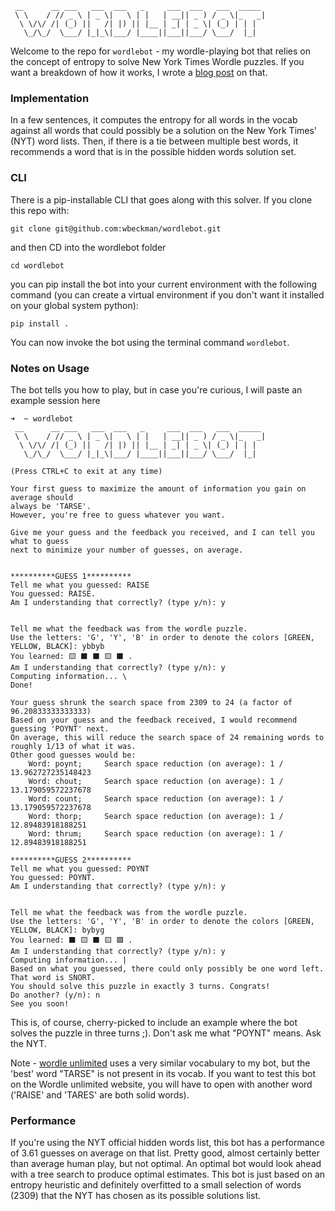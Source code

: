 ```
 __      __ ___   ___  ___   _     ___  ___   ___  _____
 \ \    / // _ \ | _ \|   \ | |   | __|| _ ) / _ \|_   _|
  \ \/\/ /| (_) ||   /| |) || |__ | _| | _ \| (_) | | |
   \_/\_/  \___/ |_|_\|___/ |____||___||___/ \___/  |_|
```

Welcome to the repo for `wordlebot` - my wordle-playing bot that relies on the concept of entropy to solve New York Times Wordle puzzles. If you want a breakdown of how it works, I wrote a [blog post](https://willbeckman.com/wordle.html) on that.

### Implementation

In a few sentences, it computes the entropy for all words in the vocab against all words that could possibly be a solution on the New York Times' (NYT) word lists. Then, if there is a tie between multiple best words, it recommends a word that is in the possible hidden words solution set.

### CLI

There is a pip-installable CLI that goes along with this solver. If you clone this repo with:

```git clone git@github.com:wbeckman/wordlebot.git```

and then CD into the wordlebot folder

```cd wordlebot```

you can pip install the bot into your current environment with the following command (you can create a virtual environment if you don't want it installed on your global system python):

```pip install .```

You can now invoke the bot using the terminal command `wordlebot`.

### Notes on Usage

The bot tells you how to play, but in case you're curious, I will paste an example session here

```
➜  ~ wordlebot
 __      __ ___   ___  ___   _     ___  ___   ___  _____
 \ \    / // _ \ | _ \|   \ | |   | __|| _ ) / _ \|_   _|
  \ \/\/ /| (_) ||   /| |) || |__ | _| | _ \| (_) | | |
   \_/\_/  \___/ |_|_\|___/ |____||___||___/ \___/  |_|

(Press CTRL+C to exit at any time)

Your first guess to maximize the amount of information you gain on average should
always be 'TARSE'.
However, you're free to guess whatever you want.

Give me your guess and the feedback you received, and I can tell you what to guess
next to minimize your number of guesses, on average.


**********GUESS 1**********
Tell me what you guessed: RAISE
You guessed: RAISE.
Am I understanding that correctly? (type y/n): y


Tell me what the feedback was from the wordle puzzle.
Use the letters: 'G', 'Y', 'B' in order to denote the colors [GREEN, YELLOW, BLACK]: ybbyb
You learned: 🟨 ⬛ ⬛ 🟨 ⬛ .
Am I understanding that correctly? (type y/n): y
Computing information... \
Done!

Your guess shrunk the search space from 2309 to 24 (a factor of 96.20833333333333)
Based on your guess and the feedback received, I would recommend guessing 'POYNT' next.
On average, this will reduce the search space of 24 remaining words to roughly 1/13 of what it was.
Other good guesses would be:
	Word: poynt;	 Search space reduction (on average): 1 / 13.962727235148423
	Word: chout;	 Search space reduction (on average): 1 / 13.179059572237678
	Word: count;	 Search space reduction (on average): 1 / 13.179059572237678
	Word: thorp;	 Search space reduction (on average): 1 / 12.89483918188251
	Word: thrum;	 Search space reduction (on average): 1 / 12.89483918188251

**********GUESS 2**********
Tell me what you guessed: POYNT
You guessed: POYNT.
Am I understanding that correctly? (type y/n): y


Tell me what the feedback was from the wordle puzzle.
Use the letters: 'G', 'Y', 'B' in order to denote the colors [GREEN, YELLOW, BLACK]: bybyg
You learned: ⬛ 🟨 ⬛ 🟨 🟩 .
Am I understanding that correctly? (type y/n): y
Computing information... |
Based on what you guessed, there could only possibly be one word left. That word is SNORT.
You should solve this puzzle in exactly 3 turns. Congrats!
Do another? (y/n): n
See you soon!
```

This is, of course, cherry-picked to include an example where the bot solves the puzzle in three turns ;). Don't ask me what "POYNT" means. Ask the NYT.

Note - [wordle unlimited](https://wordleunlimited.org/) uses a very similar vocabulary to my bot, but the 'best' word "TARSE" is not present in its vocab. If you want to test this bot on the Wordle unlimited website, you will have to open with another word ('RAISE' and 'TARES' are both solid words).


### Performance

If you're using the NYT official hidden words list, this bot has a performance of 3.61 guesses on average on that list. Pretty good, almost certainly better than average human play, but not optimal. An optimal bot would look ahead with a tree search to produce optimal estimates. This bot is just based on an entropy heuristic and definitely overfitted to a small selection of words (2309) that the NYT has chosen as its possible solutions list.

